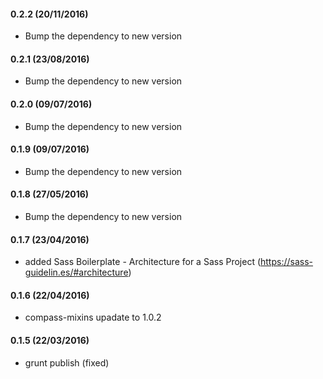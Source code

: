 #### 0.2.2 (20/11/2016)
- Bump the dependency to new version

#### 0.2.1 (23/08/2016)
- Bump the dependency to new version

#### 0.2.0 (09/07/2016)
- Bump the dependency to new version

#### 0.1.9 (09/07/2016)
- Bump the dependency to new version

#### 0.1.8 (27/05/2016)
- Bump the dependency to new version

#### 0.1.7 (23/04/2016)
- added Sass Boilerplate - Architecture for a Sass Project (https://sass-guidelin.es/#architecture)

#### 0.1.6 (22/04/2016)
- compass-mixins upadate to 1.0.2

#### 0.1.5 (22/03/2016)
- grunt publish (fixed)